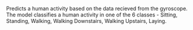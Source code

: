 Predicts a human activity based on the data recieved from the gyroscope. 
The model classifies a human activity in one of the 6 classes - Sitting, Standing, Walking, Walking Downstairs, Walking Upstairs, Laying.
